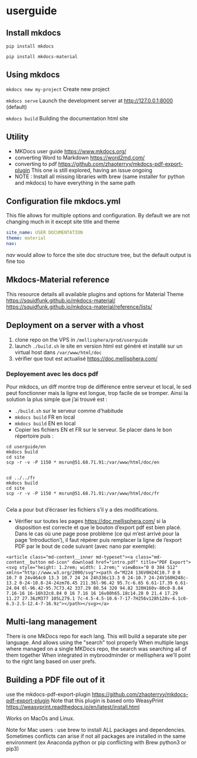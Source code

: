 # userguide

## Install mkdocs
```pip install mkdocs```

```pip install mkdocs-material```

## Using mkdocs
```mkdocs new my-project``` Create new project

```mkdocs serve```  Launch the development server at http://127.0.0.1:8000 (default)

```mkdocs build```  Building the documentation html site


## Utility 
- MKDocs user guide https://www.mkdocs.org/
- converting Word to Markdown https://word2md.com/
- converting to pdf https://github.com/zhaoterryy/mkdocs-pdf-export-plugin This one is still explored, having an issue ongoing
- NOTE : Install all missing libraries with brew (same installer for python and mkdocs) to have everything in the same path

## Configuration file mkdocs.yml
This file allows for multiple options and configuration.
By default we are not changing much in it except site title and theme

```yml
site_name: USER DOCUMENTATION
theme: material
nav:
```
_nav_ would allow to force the site doc structure tree, but the default output is fine too

## Mkdocs-Material reference
This resource details all available plugins and options for Material Theme
https://squidfunk.github.io/mkdocs-material/
https://squidfunk.github.io/mkdocs-material/reference/lists/

## Deployment on a server with a vhost

1. clone repo on the VPS in ```/mellisphera/prod/userguide```
2. launch ```./build.sh```
le site en version html est généré et installé sur un virtual host dans `/var/www/html/doc`
3. vérifier que tout est actualisé https://doc.mellisphera.com/

### Deployement avec les docs pdf
Pour mkdocs, un diff montre trop de différence entre serveur et local, le sed peut fonctionner mais la ligne est longue, trop facile de se tromper. Ainsi la solution la plus simple que j’ai trouvé est :

- `./build.sh` sur le serveur comme d’habitude
- `mkdocs build` FR en local
- `mkdocs build` EN en local
- Copier les fichiers EN et FR sur le serveur. Se placer dans le bon répertoire puis :
```
cd userguide/en
mkdocs build
cd site
scp -r -v -P 1150 * msrun@51.68.71.91:/var/www/html/doc/en


cd ../../fr
mkdocs build
cd site
scp -r -v -P 1150 * msrun@51.68.71.91:/var/www/html/doc/fr
 
```

Cela a pour but d’écraser les fichiers s’il y a des modifications.
- Vérifier sur toutes les pages https://doc.mellisphera.com/ si la disposition est correcte et que le bouton d’export pdf est bien placé. Dans le cas où une page pose problème (ce qui m’est arrivé pour la page ‘Introduction’), il faut répérer puis remplacer la ligne de l’export PDF par le bout de code suivant (avec nano par exemple):
```
<article class="md-content__inner md-typeset"><a class="md-content__button md-icon" download href="intro.pdf" title="PDF Export"><svg style="height: 1.2rem; width: 1.2rem;" viewBox="0 0 384 512" xmlns="http://www.w3.org/2000/svg"><path d="M224 136V0H24C10.7 0 0 10.7 0 24v464c0 13.3 10.7 24 24 24h336c13.3 0 24-10.7 24-24V160H248c-13.2 0-24-10.8-24-24zm76.45 211.36l-96.42 95.7c-6.65 6.61-17.39 6.61-24.04 0l-96.42-95.7C73.42 337.29 80.54 320 94.82 320H160v-80c0-8.84 7.16-16 16-16h32c8.84 0 16 7.16 16 16v80h65.18c14.28 0 21.4 17.29 11.27 27.36zM377 105L279.1 7c-4.5-4.5-10.6-7-17-7H256v128h128v-6.1c0-6.3-2.5-12.4-7-16.9z"></path></svg></a>
```


## Multi-lang management
There is one MkDocs repo for each lang. This will build a separate site per language. And allows using the "search" tool properly
When multiple langs where managed on a single MKDocs repo, the search was searching all of them together 
When integrated in mybroodminder or mellisphera we'll point to the right lang based on user prefs.

## Building a PDF file out of it
use the mkdocs-pdf-export-plugin
https://github.com/zhaoterryy/mkdocs-pdf-export-plugin
Note that this plugin is based onto WeasyPrint
https://weasyprint.readthedocs.io/en/latest/install.html

Works on MacOs and Linux.

Note for Mac users : use brew to install ALL packages and dependencies. Sometimes conflicts can arise if not all packages are installed in the same environment (ex Anaconda python or pip conflicting with Brew python3 or pip3)
